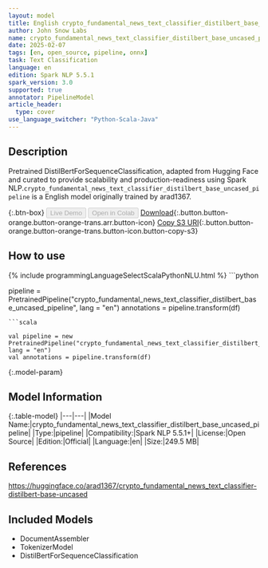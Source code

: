 ```yaml
---
layout: model
title: English crypto_fundamental_news_text_classifier_distilbert_base_uncased_pipeline pipeline DistilBertForSequenceClassification from arad1367
author: John Snow Labs
name: crypto_fundamental_news_text_classifier_distilbert_base_uncased_pipeline
date: 2025-02-07
tags: [en, open_source, pipeline, onnx]
task: Text Classification
language: en
edition: Spark NLP 5.5.1
spark_version: 3.0
supported: true
annotator: PipelineModel
article_header:
  type: cover
use_language_switcher: "Python-Scala-Java"
---
```


## Description

Pretrained DistilBertForSequenceClassification, adapted from Hugging Face and curated to provide scalability and production-readiness using Spark NLP.`crypto_fundamental_news_text_classifier_distilbert_base_uncased_pipeline` is a English model originally trained by arad1367.

{:.btn-box}
<button class="button button-orange" disabled>Live Demo</button>
<button class="button button-orange" disabled>Open in Colab</button>
[Download](https://s3.amazonaws.com/auxdata.johnsnowlabs.com/public/models/crypto_fundamental_news_text_classifier_distilbert_base_uncased_pipeline_en_5.5.1_3.0_1738893292337.zip){:.button.button-orange.button-orange-trans.arr.button-icon}
[Copy S3 URI](s3://auxdata.johnsnowlabs.com/public/models/crypto_fundamental_news_text_classifier_distilbert_base_uncased_pipeline_en_5.5.1_3.0_1738893292337.zip){:.button.button-orange.button-orange-trans.button-icon.button-copy-s3}

## How to use



<div class="tabs-box" markdown="1">
{% include programmingLanguageSelectScalaPythonNLU.html %}
```python

pipeline = PretrainedPipeline("crypto_fundamental_news_text_classifier_distilbert_base_uncased_pipeline", lang = "en")
annotations =  pipeline.transform(df)   

```
```scala

val pipeline = new PretrainedPipeline("crypto_fundamental_news_text_classifier_distilbert_base_uncased_pipeline", lang = "en")
val annotations = pipeline.transform(df)

```
</div>

{:.model-param}
## Model Information

{:.table-model}
|---|---|
|Model Name:|crypto_fundamental_news_text_classifier_distilbert_base_uncased_pipeline|
|Type:|pipeline|
|Compatibility:|Spark NLP 5.5.1+|
|License:|Open Source|
|Edition:|Official|
|Language:|en|
|Size:|249.5 MB|

## References

https://huggingface.co/arad1367/crypto_fundamental_news_text_classifier-distilbert-base-uncased

## Included Models

- DocumentAssembler
- TokenizerModel
- DistilBertForSequenceClassification
